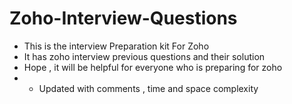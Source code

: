 # Zoho-Interview-Questions 

 * This is the interview Preparation kit For Zoho <br />
 * It has zoho interview previous questions and their solution <br />
 * Hope , it will be helpful for everyone who is preparing for zoho <br />
 * * Updated with comments , time and space complexity

